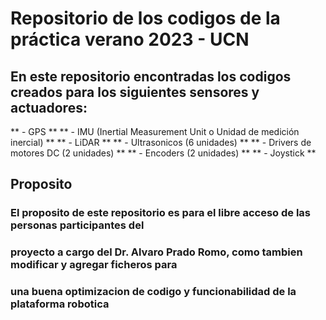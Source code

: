 # Repositorio de los codigos de la práctica verano 2023 - UCN
## En este repositorio encontradas los codigos creados para los siguientes sensores y actuadores:
** - GPS **
** - IMU (Inertial Measurement Unit o Unidad de medición inercial) **
** - LiDAR **
** - Ultrasonicos (6 unidades) **
** - Drivers de motores DC (2 unidades) **
** - Encoders (2 unidades) **
** - Joystick **

## Proposito
### El proposito de este repositorio es para el libre acceso de las personas participantes del
### proyecto a cargo del Dr. Alvaro Prado Romo, como tambien modificar y agregar ficheros para
### una buena optimizacion de codigo y funcionabilidad de la plataforma robotica 